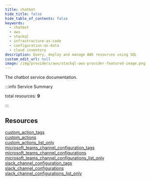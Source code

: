 ```yaml
---
title: chatbot
hide_title: false
hide_table_of_contents: false
keywords:
  - chatbot
  - aws
  - stackql
  - infrastructure-as-code
  - configuration-as-data
  - cloud inventory
description: Query, deploy and manage AWS resources using SQL
custom_edit_url: null
image: /img/providers/aws/stackql-aws-provider-featured-image.png
---
```


The chatbot service documentation.

:::info Service Summary

<div class="row">
<div class="providerDocColumn">
<span>total resources:&nbsp;<b>9</b></span><br />
</div>
</div>

:::

## Resources
<div class="row">
<div class="providerDocColumn">
<a href="/providers/aws/chatbot/custom_action_tags/">custom_action_tags</a><br />
<a href="/providers/aws/chatbot/custom_actions/">custom_actions</a><br />
<a href="/providers/aws/chatbot/custom_actions_list_only/">custom_actions_list_only</a><br />
<a href="/providers/aws/chatbot/microsoft_teams_channel_configuration_tags/">microsoft_teams_channel_configuration_tags</a><br />
<a href="/providers/aws/chatbot/microsoft_teams_channel_configurations/">microsoft_teams_channel_configurations</a>
</div>
<div class="providerDocColumn">
<a href="/providers/aws/chatbot/microsoft_teams_channel_configurations_list_only/">microsoft_teams_channel_configurations_list_only</a><br />
<a href="/providers/aws/chatbot/slack_channel_configuration_tags/">slack_channel_configuration_tags</a><br />
<a href="/providers/aws/chatbot/slack_channel_configurations/">slack_channel_configurations</a><br />
<a href="/providers/aws/chatbot/slack_channel_configurations_list_only/">slack_channel_configurations_list_only</a>
</div>
</div>